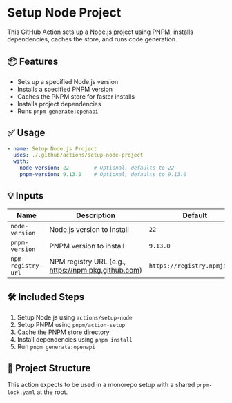 # Setup Node Project

This GitHub Action sets up a Node.js project using PNPM, installs dependencies, caches the store, and runs code generation.

## 📦 Features

* Sets up a specified Node.js version
* Installs a specified PNPM version
* Caches the PNPM store for faster installs
* Installs project dependencies
* Runs `pnpm generate:openapi`

## ✅ Usage

```yaml
- name: Setup Node.js Project
  uses: ./.github/actions/setup-node-project
  with:
    node-version: 22        # Optional, defaults to 22
    pnpm-version: 9.13.0    # Optional, defaults to 9.13.0
```

## 💡 Inputs

| Name               | Description                                         | Default                      | Required |
|--------------------|-----------------------------------------------------|------------------------------|----------|
| `node-version`     | Node.js version to install                          | `22`                         | ❌        |
| `pnpm-version`     | PNPM version to install                             | `9.13.0`                     | ❌        |
| `npm-registry-url` | NPM registry URL (e.g., https://npm.pkg.github.com) | `https://registry.npmjs.org` | ❌        |

## 🛠 Included Steps

1. Setup Node.js using `actions/setup-node`
2. Setup PNPM using `pnpm/action-setup`
3. Cache the PNPM store directory
4. Install dependencies using `pnpm install`
5. Run `pnpm generate:openapi`

## 📁 Project Structure

This action expects to be used in a monorepo setup with a shared `pnpm-lock.yaml` at the root.
